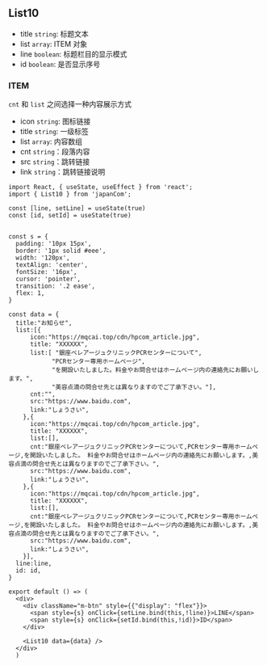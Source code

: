 
## List10

- title `string`: 标题文本
- list `array`: ITEM 对象
- line `boolean`: 标题栏目的显示模式
- id `boolean`: 是否显示序号

### ITEM
`cnt` 和 `list` 之间选择一种内容展示方式

- icon `string`: 图标链接
- title `string`: 一级标签
- list `array`: 内容数组
- cnt `string`：段落内容
- src `string`：跳转链接
- link `string`：跳转链接说明

```tsx
import React, { useState, useEffect } from 'react';
import { List10 } from 'japanCom';

const [line, setLine] = useState(true)
const [id, setId] = useState(true)


const s = {
  padding: '10px 15px',
  border: '1px solid #eee',
  width: '120px',
  textAlign: 'center',
  fontSize: '16px',
  cursor: 'pointer',
  transition: '.2 ease',
  flex: 1, 
}

const data = {
  title:"お知らせ",
  list:[{
      icon:"https://mqcai.top/cdn/hpcom_article.jpg",
      title: "XXXXXX",
      list:[ "銀座ベレアージュクリニックPCRセンターについて",
            "PCRセンター専用ホームページ",
            "を開設いたしました。料金やお問合せはホームページ内の連絡先にお願いします。",
            "美容点滴の問合せ先とは異なりますのでご了承下さい。"],
      cnt:"",
      src:"https://www.baidu.com",
      link:"しょうさい",
    },{
      icon:"https://mqcai.top/cdn/hpcom_article.jpg",
      title: "XXXXXX",
      list:[],
      cnt:"銀座ベレアージュクリニックPCRセンターについて,PCRセンター専用ホームページ,を開設いたしました。 料金やお問合せはホームページ内の連絡先にお願いします。,美容点滴の問合せ先とは異なりますのでご了承下さい。",
      src:"https://www.baidu.com",
      link:"しょうさい",
    },{
      icon:"https://mqcai.top/cdn/hpcom_article.jpg",
      title: "XXXXXX",
      list:[],
      cnt:"銀座ベレアージュクリニックPCRセンターについて,PCRセンター専用ホームページ,を開設いたしました。 料金やお問合せはホームページ内の連絡先にお願いします。,美容点滴の問合せ先とは異なりますのでご了承下さい。",
      src:"https://www.baidu.com",
      link:"しょうさい",
    }],
  line:line,
  id: id,
}

export default () => (
  <div>
    <div className="m-btn" style={{"display": "flex"}}>
      <span style={s} onClick={setLine.bind(this,!line)}>LINE</span>
      <span style={s} onClick={setId.bind(this,!id)}>ID</span>
    </div>

    <List10 data={data} />
  </div>
  )
```
